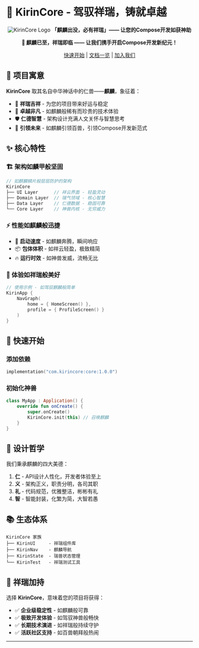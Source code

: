 # 🦏 KirinCore - 驾驭祥瑞，铸就卓越

<div align="center">

![KirinCore Logo](https://img.shields.io/badge/KirinCore-瑞兽临世-blue?style=for-the-badge&logo=android)
**「麒麟出没，必有祥瑞」—— 让您的Compose开发如获神助**

</div>

<div align="center">

**🦏 麒麟已至，祥瑞即临 —— 让我们携手开启Compose开发新纪元！**

[快速开始](#快速开始) | [文档一览](docs/) | [加入我们](CONTRIBUTING.md)

</div>

## 🎯 项目寓意

**KirinCore** 取其名自中华神话中的仁兽——**麒麟**，象征着：

- 🦄 **祥瑞吉祥** - 为您的项目带来好运与稳定
- 🚀 **卓越非凡** - 如麒麟般稀有而珍贵的技术体验  
- 🛡️ **仁德智慧** - 架构设计充满人文关怀与智慧思考
- 🌟 **引领未来** - 如麒麟引领百兽，引领Compose开发新范式

## ✨ 核心特性

### 🏗️ 架构如麟甲般坚固
```kotlin
// 如麒麟鳞片般层层防护的架构
KirinCore
├── UI Layer      // 祥云界面 - 轻盈灵动
├── Domain Layer  // 瑞气领域 - 核心智慧
├── Data Layer    // 仁德数据 - 稳固可靠
└── Core Layer    // 神兽内核 - 无穷威力
```

### ⚡ 性能如麒麟般迅捷
- 🎯 **启动速度** - 如麒麟奔腾，瞬间响应
- 📦 **包体体积** - 如祥云轻盈，极致精简
- 🔥 **运行时效** - 如神兽发威，流畅无比

### 🎨 体验如祥瑞般美好
```kotlin
// 使用示例 - 如驾驭麒麟般简单
KirinApp {
    NavGraph(
        home = { HomeScreen() },
        profile = { ProfileScreen() }
    )
}
```

## 🚀 快速开始

### 添加依赖
```kotlin
implementation("com.kirincore:core:1.0.0")
```

### 初始化神兽
```kotlin
class MyApp : Application() {
    override fun onCreate() {
        super.onCreate()
        KirinCore.init(this) // 召唤麒麟
    }
}
```

## 🌟 设计哲学

我们秉承麒麟的四大美德：

1. **仁** - API设计人性化，开发者体验至上
2. **义** - 架构正义，职责分明，各司其职
3. **礼** - 代码规范，优雅整洁，彬彬有礼
4. **智** - 智能封装，化繁为简，大智若愚

## 📚 生态体系

```
KirinCore 家族
├── KirinUI     - 祥瑞组件库
├── KirinNav    - 麒麟导航
├── KirinState  - 瑞兽状态管理
└── KirinTest   - 祥瑞测试工具
```

## 🎉 祥瑞加持

选择 **KirinCore**，意味着您的项目将获得：

- ✅ **企业级稳定性** - 如麒麟般可靠
- ✅ **极致开发体验** - 如驾驭神兽般畅快
- ✅ **长期技术演进** - 如祥瑞般持续守护
- ✅ **活跃社区支持** - 如百兽朝拜般热闹

---

